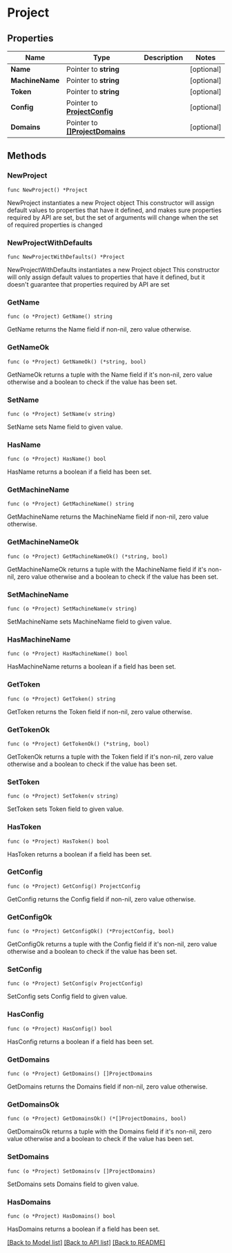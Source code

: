 # Project

## Properties

Name | Type | Description | Notes
------------ | ------------- | ------------- | -------------
**Name** | Pointer to **string** |  | [optional] 
**MachineName** | Pointer to **string** |  | [optional] 
**Token** | Pointer to **string** |  | [optional] 
**Config** | Pointer to [**ProjectConfig**](ProjectConfig.md) |  | [optional] 
**Domains** | Pointer to [**[]ProjectDomains**](ProjectDomains.md) |  | [optional] 

## Methods

### NewProject

`func NewProject() *Project`

NewProject instantiates a new Project object
This constructor will assign default values to properties that have it defined,
and makes sure properties required by API are set, but the set of arguments
will change when the set of required properties is changed

### NewProjectWithDefaults

`func NewProjectWithDefaults() *Project`

NewProjectWithDefaults instantiates a new Project object
This constructor will only assign default values to properties that have it defined,
but it doesn't guarantee that properties required by API are set

### GetName

`func (o *Project) GetName() string`

GetName returns the Name field if non-nil, zero value otherwise.

### GetNameOk

`func (o *Project) GetNameOk() (*string, bool)`

GetNameOk returns a tuple with the Name field if it's non-nil, zero value otherwise
and a boolean to check if the value has been set.

### SetName

`func (o *Project) SetName(v string)`

SetName sets Name field to given value.

### HasName

`func (o *Project) HasName() bool`

HasName returns a boolean if a field has been set.

### GetMachineName

`func (o *Project) GetMachineName() string`

GetMachineName returns the MachineName field if non-nil, zero value otherwise.

### GetMachineNameOk

`func (o *Project) GetMachineNameOk() (*string, bool)`

GetMachineNameOk returns a tuple with the MachineName field if it's non-nil, zero value otherwise
and a boolean to check if the value has been set.

### SetMachineName

`func (o *Project) SetMachineName(v string)`

SetMachineName sets MachineName field to given value.

### HasMachineName

`func (o *Project) HasMachineName() bool`

HasMachineName returns a boolean if a field has been set.

### GetToken

`func (o *Project) GetToken() string`

GetToken returns the Token field if non-nil, zero value otherwise.

### GetTokenOk

`func (o *Project) GetTokenOk() (*string, bool)`

GetTokenOk returns a tuple with the Token field if it's non-nil, zero value otherwise
and a boolean to check if the value has been set.

### SetToken

`func (o *Project) SetToken(v string)`

SetToken sets Token field to given value.

### HasToken

`func (o *Project) HasToken() bool`

HasToken returns a boolean if a field has been set.

### GetConfig

`func (o *Project) GetConfig() ProjectConfig`

GetConfig returns the Config field if non-nil, zero value otherwise.

### GetConfigOk

`func (o *Project) GetConfigOk() (*ProjectConfig, bool)`

GetConfigOk returns a tuple with the Config field if it's non-nil, zero value otherwise
and a boolean to check if the value has been set.

### SetConfig

`func (o *Project) SetConfig(v ProjectConfig)`

SetConfig sets Config field to given value.

### HasConfig

`func (o *Project) HasConfig() bool`

HasConfig returns a boolean if a field has been set.

### GetDomains

`func (o *Project) GetDomains() []ProjectDomains`

GetDomains returns the Domains field if non-nil, zero value otherwise.

### GetDomainsOk

`func (o *Project) GetDomainsOk() (*[]ProjectDomains, bool)`

GetDomainsOk returns a tuple with the Domains field if it's non-nil, zero value otherwise
and a boolean to check if the value has been set.

### SetDomains

`func (o *Project) SetDomains(v []ProjectDomains)`

SetDomains sets Domains field to given value.

### HasDomains

`func (o *Project) HasDomains() bool`

HasDomains returns a boolean if a field has been set.


[[Back to Model list]](../README.md#documentation-for-models) [[Back to API list]](../README.md#documentation-for-api-endpoints) [[Back to README]](../README.md)


